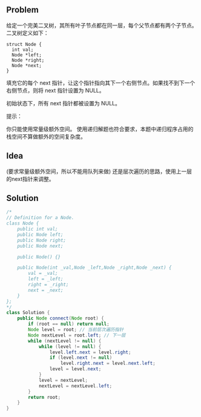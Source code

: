 ## Problem
给定一个完美二叉树，其所有叶子节点都在同一层，每个父节点都有两个子节点。二叉树定义如下：
```
struct Node {
  int val;
  Node *left;
  Node *right;
  Node *next;
}
```
填充它的每个 next 指针，让这个指针指向其下一个右侧节点。如果找不到下一个右侧节点，则将 next 指针设置为 NULL。

初始状态下，所有 next 指针都被设置为 NULL。

提示：

你只能使用常量级额外空间。
使用递归解题也符合要求，本题中递归程序占用的栈空间不算做额外的空间复杂度。

## Idea
(要求常量级额外空间，所以不能用队列来做)
还是层次遍历的思路，使用上一层的next指针来调整。

## Solution
```java
/*
// Definition for a Node.
class Node {
    public int val;
    public Node left;
    public Node right;
    public Node next;

    public Node() {}

    public Node(int _val,Node _left,Node _right,Node _next) {
        val = _val;
        left = _left;
        right = _right;
        next = _next;
    }
};
*/
class Solution {
    public Node connect(Node root) {
        if (root == null) return null;
        Node level = root; // 当前层次遍历指针
        Node nextLevel = root.left; // 下一层
        while (nextLevel != null) {
            while (level != null) {
                level.left.next = level.right;
                if (level.next != null)
                    level.right.next = level.next.left;
                level = level.next;
            }
            level = nextLevel;
            nextLevel = nextLevel.left;
        }
        return root;
    }
}
```